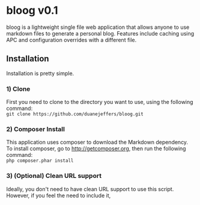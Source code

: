 # bloog v0.1

bloog is a lightweight single file web application that allows anyone to use markdown files to generate a personal blog. Features include caching using APC and configuration overrides with a different file.

## Installation
Installation is pretty simple.

### 1) Clone
First you need to clone to the directory you want to use, using the following command:  
`git clone https://github.com/duanejeffers/bloog.git`

### 2) Composer Install
This application uses composer to download the Markdown dependency. To install composer, go to http://getcomposer.org, then run the following command:  
`php composer.phar install`

### 3) (Optional) Clean URL support
Ideally, you don't need to have clean URL support to use this script. However, if you feel the need to include it, 